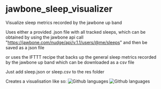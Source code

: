 jawbone_sleep_visualizer
========================

Visualize sleep metrics recorded by the jawbone up band

Uses either a provided .json file with all tracked sleeps,
which can be obtained by using the jawbone api call "https://jawbone.com/nudge/api/v.1.1/users/@me/sleeps"
and then be saved as a json file

or uses the IFTTT recipe that backs up the general sleep metrics recorded by the jawbone up band
which can be downloaded as a csv file

Just add sleep.json or sleep.csv to the res folder

Creates a visualisation like so:
![Github languages](https://github.com/TPei/jawbone_sleep_visualizer/blob/master/img/sleep_line.png)
![Github languages](https://github.com/TPei/jawbone_sleep_visualizer/blob/master/img/sleep.png)